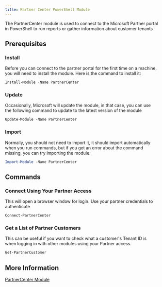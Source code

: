 ```yaml
---
title: Partner Center PowerShell Module
---
```


The PartnerCenter module is used to connect to the Microsoft Partner portal in PowerShell to run reports or gather information about customer tenants

## Prerequisites

### Install

Before you can connect to the partner portal for the first time on a machine, you will need to install the module. Here is the command to install it:

```PowerShell
Install-Module -Name PartnerCenter
```

### Update

Occasionally, Microsoft will update the module, in that case, you can use the following command to update to the latest version of the module

```PowerShell
Update-Module -Name PartnerCenter
```

### Import

Normally, you should not need to import it, it should import automatically when you run commands, but if you get an error about the command missing, you can try importing the module.

```PowerShell
Import-Module -Name PartnerCenter
```

## Commands

### Connect Using Your Partner Access

This will open a browser window for login. Use your partner credentials to authenticate

```PowerShell
Connect-PartnerCenter
```

### Get a List of Partner Customers

This can be useful if you want to check what a customer's Tenant ID is when logging in with other modules using your Partner access.

```PowerShell
Get-PartnerCustomer
```

## More Information

[PartnerCenter Module](https://learn.microsoft.com/en-us/powershell/module/partnercenter/)
